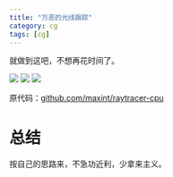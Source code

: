 ```yaml
---
title: "万恶的光线跟踪"
category: cg
tags: [cg]
---
```


就做到这吧，不想再花时间了。

![](https://cloud.githubusercontent.com/assets/85147/7808697/ad1f61de-03c7-11e5-8c93-60e8299e8151.jpg)
![](https://cloud.githubusercontent.com/assets/85147/7808696/acfd64da-03c7-11e5-92dc-55ab5e9f81fb.jpg)
![](https://cloud.githubusercontent.com/assets/85147/7808698/ad42e41a-03c7-11e5-9c87-850119b2c9a5.jpg)

原代码：[github.com/maxint/raytracer-cpu](https://github.com/maxint/raytracer-cpu)

# 总结

按自己的思路来，不急功近利，少拿来主义。 
